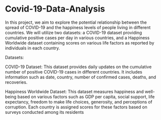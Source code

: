 # Covid-19-Data-Analysis

In this project, we aim to explore the potential relationship between the spread of COVID-19 and the happiness levels of people living in different countries. We will utilize two datasets: a COVID-19 dataset providing cumulative positive cases per day in various countries, and a Happiness Worldwide dataset containing scores on various life factors as reported by individuals in each country.

Datasets:

COVID-19 Dataset: This dataset provides daily updates on the cumulative number of positive COVID-19 cases in different countries. It includes information such as date, country, number of confirmed cases, deaths, and recoveries.

Happiness Worldwide Dataset: This dataset measures happiness and well-being based on various factors such as GDP per capita, social support, life expectancy, freedom to make life choices, generosity, and perceptions of corruption. Each country is assigned scores for these factors based on surveys conducted among its residents
